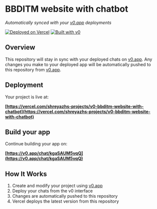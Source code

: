 # BBDITM website with chatbot

*Automatically synced with your [v0.app](https://v0.app) deployments*

[![Deployed on Vercel](https://img.shields.io/badge/Deployed%20on-Vercel-black?style=for-the-badge&logo=vercel)](https://vercel.com/shreyazhs-projects/v0-bbditm-website-with-chatbot)
[![Built with v0](https://img.shields.io/badge/Built%20with-v0.app-black?style=for-the-badge)](https://v0.app/chat/kgaSAUM5vqQ)

## Overview

This repository will stay in sync with your deployed chats on [v0.app](https://v0.app).
Any changes you make to your deployed app will be automatically pushed to this repository from [v0.app](https://v0.app).

## Deployment

Your project is live at:

**[https://vercel.com/shreyazhs-projects/v0-bbditm-website-with-chatbot](https://vercel.com/shreyazhs-projects/v0-bbditm-website-with-chatbot)**

## Build your app

Continue building your app on:

**[https://v0.app/chat/kgaSAUM5vqQ](https://v0.app/chat/kgaSAUM5vqQ)**

## How It Works

1. Create and modify your project using [v0.app](https://v0.app)
2. Deploy your chats from the v0 interface
3. Changes are automatically pushed to this repository
4. Vercel deploys the latest version from this repository
